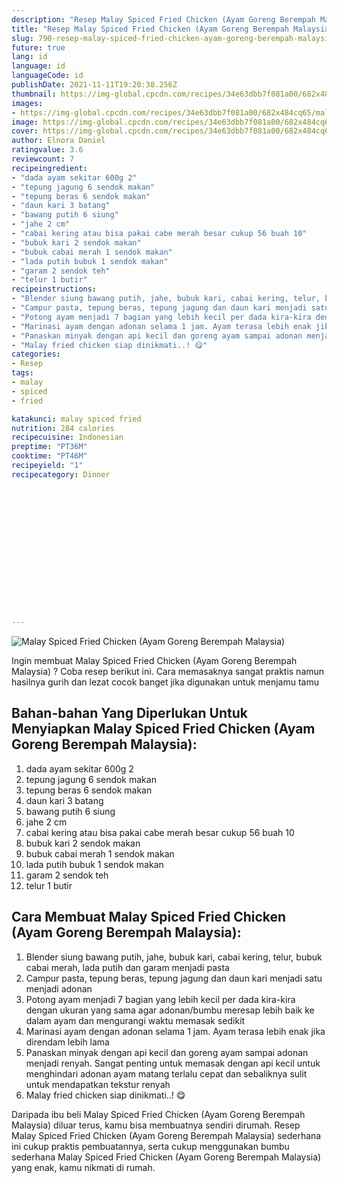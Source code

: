 ```yaml
---
description: "Resep Malay Spiced Fried Chicken (Ayam Goreng Berempah Malaysia) Anti Gagal"
title: "Resep Malay Spiced Fried Chicken (Ayam Goreng Berempah Malaysia) Anti Gagal"
slug: 790-resep-malay-spiced-fried-chicken-ayam-goreng-berempah-malaysia-anti-gagal
future: true
lang: id
language: id
languageCode: id
publishDate: 2021-11-11T19:20:38.256Z 
thumbnail: https://img-global.cpcdn.com/recipes/34e63dbb7f081a00/682x484cq65/malay-spiced-fried-chicken-ayam-goreng-berempah-malaysia-foto-resep-utama.webp
images:
- https://img-global.cpcdn.com/recipes/34e63dbb7f081a00/682x484cq65/malay-spiced-fried-chicken-ayam-goreng-berempah-malaysia-foto-resep-utama.webp
image: https://img-global.cpcdn.com/recipes/34e63dbb7f081a00/682x484cq65/malay-spiced-fried-chicken-ayam-goreng-berempah-malaysia-foto-resep-utama.webp
cover: https://img-global.cpcdn.com/recipes/34e63dbb7f081a00/682x484cq65/malay-spiced-fried-chicken-ayam-goreng-berempah-malaysia-foto-resep-utama.webp
author: Elnora Daniel
ratingvalue: 3.6
reviewcount: 7
recipeingredient:
- "dada ayam sekitar 600g 2"
- "tepung jagung 6 sendok makan"
- "tepung beras 6 sendok makan"
- "daun kari 3 batang"
- "bawang putih 6 siung"
- "jahe 2 cm"
- "cabai kering atau bisa pakai cabe merah besar cukup 56 buah 10"
- "bubuk kari 2 sendok makan"
- "bubuk cabai merah 1 sendok makan"
- "lada putih bubuk 1 sendok makan"
- "garam 2 sendok teh"
- "telur 1 butir"
recipeinstructions:
- "Blender siung bawang putih, jahe, bubuk kari, cabai kering, telur, bubuk cabai merah, lada putih dan garam menjadi pasta"
- "Campur pasta, tepung beras, tepung jagung dan daun kari menjadi satu menjadi adonan"
- "Potong ayam menjadi 7 bagian yang lebih kecil per dada kira-kira dengan ukuran yang sama agar adonan/bumbu meresap lebih baik ke dalam ayam dan mengurangi waktu memasak sedikit"
- "Marinasi ayam dengan adonan selama 1 jam. Ayam terasa lebih enak jika direndam lebih lama"
- "Panaskan minyak dengan api kecil dan goreng ayam sampai adonan menjadi renyah. Sangat penting untuk memasak dengan api kecil untuk menghindari adonan ayam matang terlalu cepat dan sebaliknya sulit untuk mendapatkan tekstur renyah"
- "Malay fried chicken siap dinikmati..! 😋"
categories:
- Resep
tags:
- malay
- spiced
- fried

katakunci: malay spiced fried 
nutrition: 284 calories
recipecuisine: Indonesian
preptime: "PT36M"
cooktime: "PT46M"
recipeyield: "1"
recipecategory: Dinner


     
    
    
    
    
    
    
    
    
    
    
      
    
---
```



![Malay Spiced Fried Chicken (Ayam Goreng Berempah Malaysia)](https://img-global.cpcdn.com/recipes/34e63dbb7f081a00/682x484cq65/malay-spiced-fried-chicken-ayam-goreng-berempah-malaysia-foto-resep-utama.webp)

Ingin membuat Malay Spiced Fried Chicken (Ayam Goreng Berempah Malaysia) ? Coba resep berikut ini. Cara memasaknya sangat praktis namun hasilnya gurih dan lezat cocok banget jika digunakan untuk menjamu tamu

<!--inarticleads1-->

## Bahan-bahan Yang Diperlukan Untuk Menyiapkan Malay Spiced Fried Chicken (Ayam Goreng Berempah Malaysia):

1. dada ayam sekitar 600g 2
1. tepung jagung 6 sendok makan
1. tepung beras 6 sendok makan
1. daun kari 3 batang
1. bawang putih 6 siung
1. jahe 2 cm
1. cabai kering atau bisa pakai cabe merah besar cukup 56 buah 10
1. bubuk kari 2 sendok makan
1. bubuk cabai merah 1 sendok makan
1. lada putih bubuk 1 sendok makan
1. garam 2 sendok teh
1. telur 1 butir



<!--inarticleads2-->

## Cara Membuat Malay Spiced Fried Chicken (Ayam Goreng Berempah Malaysia):

1. Blender siung bawang putih, jahe, bubuk kari, cabai kering, telur, bubuk cabai merah, lada putih dan garam menjadi pasta
1. Campur pasta, tepung beras, tepung jagung dan daun kari menjadi satu menjadi adonan
1. Potong ayam menjadi 7 bagian yang lebih kecil per dada kira-kira dengan ukuran yang sama agar adonan/bumbu meresap lebih baik ke dalam ayam dan mengurangi waktu memasak sedikit
1. Marinasi ayam dengan adonan selama 1 jam. Ayam terasa lebih enak jika direndam lebih lama
1. Panaskan minyak dengan api kecil dan goreng ayam sampai adonan menjadi renyah. Sangat penting untuk memasak dengan api kecil untuk menghindari adonan ayam matang terlalu cepat dan sebaliknya sulit untuk mendapatkan tekstur renyah
1. Malay fried chicken siap dinikmati..! 😋




Daripada ibu beli  Malay Spiced Fried Chicken (Ayam Goreng Berempah Malaysia)  diluar terus, kamu  bisa membuatnya sendiri dirumah. Resep  Malay Spiced Fried Chicken (Ayam Goreng Berempah Malaysia)  sederhana ini cukup praktis pembuatannya, serta cukup menggunakan bumbu sederhana  Malay Spiced Fried Chicken (Ayam Goreng Berempah Malaysia)  yang enak, kamu nikmati di rumah.
